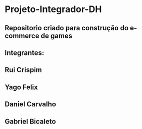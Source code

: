 # Projeto-Integrador-DH

## Repositorio criado para construção do e-commerce de games

## Integrantes:

## Rui Crispim
## Yago Felix
## Daniel Carvalho
## Gabriel Bicaleto

####

#####

